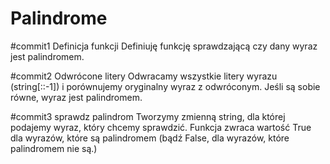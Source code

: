 # Palindrome

#commit1 Definicja funkcji
Definiuję funkcję sprawdzającą czy dany wyraz jest palindromem.

#commit2 Odwrócone litery
Odwracamy wszystkie litery wyrazu (string[::-1]) i porównujemy oryginalny wyraz z odwróconym. Jeśli są sobie równe, wyraz jest palindromem.

#commit3 sprawdz palindrom
Tworzymy zmienną string, dla której podajemy wyraz, który chcemy sprawdzić.
Funkcja zwraca wartość True dla wyrazów, które są palindromem (bądź False, dla wyrazów, które palindromem nie są.)
